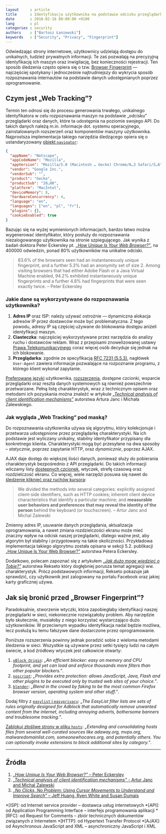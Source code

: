 ```yaml
---
layout     : article
title      : Identyfikacja użytkownika na podstawie odcisku przeglądarki
date       : 2018-02-18 00:00:00 +0100
lang       : pl
categories : security
authors    : ["Bartosz Łaniewski"]
keywords   : ["Security", "Privacy", "Fingerprint"]
---
```


Odwiedzając strony internetowe, użytkownicy udzielają dostępu do unikalnych, tudzież prywatnych informacji. Te zaś pozwalają na precyzyjną identyfikację ich maszyn oraz inwigilację, bez konieczności rejestracji. Ten sposób śledzenia często opiera się o tzw. [Browser Fingerprint][1] — najczęściej spotykany i jednocześnie najtrudniejszy do wykrycia sposób rozpoznawania internautów na podstawie danych udostępnianych poprzez oprogramowanie.

## Czym jest „Web Tracking”?

Termin ten odnosi się do procesu generowania trwałego, unikalnego identyfikatora w celu rozpoznawania maszyn na podstawie „odcisku” przeglądarki oraz danych, które ta udostępnia na poziomie swojego API. Do takich danych należą m.in. informacje dot. systemu operacyjnego, zainstalowanych rozszerzeń oraz komponentów maszyny użytkownika. Najprostsza implementacja takiego narzędzia śledzącego opiera się o ustandaryzowany [obiekt `navigator`][2]:

```json
{
  "appName": "Netscape",
  "appCodeName": "Mozilla",
  "appVersion": "Mozilla/5.0 (Macintosh … Gecko) Chrome/6…3 Safari/5…6",
  "vendor": "Google Inc.",
  "vendorSub": "",
  "product": "Gecko",
  "productSub": "20…00",
  "platform": "MacIntel",
  "deviceMemory": 8,
  "hardwareConcurrency": 4,
  "language": "en",
  "languages": ["en", "pl", "fr"],
  "plugins": {},
  "cookieEnabled": true
}
```

Bazując się na wyżej wymienionych informacjach, bardzo łatwo można wygenerować identyfikator, który posłuży do rozpoznawania niezalogowanego użytkownika na stronie szpiegującego. Jak wynika z badań doktora Peter Eckersley pt. [_„How Unique Is Your Web Browser?”_][3], na 400000 odwiedzin, ponad 80% użytkowników ma unikalne odciski.

> 83.6% of the browsers seen had an instantaneously unique fingerprint, and a further 5.3% had an anonymity set of size 2. Among visiting browsers that had either Adobe Flash or a Java Virtual Machine enabled, 94.2% exhibited instantaneously unique fingerprints and a further 4.8% had fingerprints that were seen exactly twice. – Peter Eckersley

### Jakie dane są wykorzystywane do rozpoznawania użytkownika?

1.  **Adres IP** oraz ISP: należy używać ostrożnie — dynamiczna alokacja adresów IP przez dostawców może być problematyczna. Z tego powodu, adresy IP są częściej używane do blokowania dostępu aniżeli identyfikacji maszyn.
2.  **Ciasteczka**: najczęściej wykorzystywane przez narzędzia do analizy ruchu i dostawców reklam. Wraz z przepisami znowelizowanej ustawy [Prawa Telekomunikacyjnego][5] coraz więcej osób decyduje się jednak na ich blokowanie.
3.  **Przeglądarka**: zgodnie ze specyfikacją [RFC 7231 (5.5.3)][6], nagłówek `User-Agent` zawiera informacje pozwalające na rozpoznanie programu, z którego klient wykonał zapytanie.

[Preferowane języki][7] użytkownika, [rozszerzenia][8], dostępne czcionki, wsparcie przeglądarki oraz reszta danych systemowych są również powszechnie przetwarzane. Pełną listę charakterystyk, wraz z technicznym opisem oraz metodami ich pozyskania można znaleźć w artykule [_„Technical analysis of client identification mechanisms”_][4] autorstwa Artura Janc i Michała Zalewskiego.

### Jak wygląda „Web Tracking” pod maską?

Do rozpoznawania użytkownika używa się algorytmu, który kolekcjonuje i przetwarza udostępnione przez przeglądarkę charakterystyki. Na ich podstawie jest wyliczany unikalny, stabilny identyfikator przypisany dla konkretnego klienta. Charakterystyki mogą być przesyłane na dwa sposoby – _statycznie_, poprzez zapytanie HTTP, oraz _dynamicznie_, poprzez AJAX.

AJAX daje dostęp do większej ilości danych, ponieważ służy do pobierania charakterystyk bezpośrednio z API przeglądarki. Do takich informacji wliczamy listy [dostępnych czcionek][9], wtyczek, strefę czasową oraz rozdzielczość ekranu. Co więcej, wiele narzędzi posuwa się nawet do [śledzenie kliknięć oraz ruchów kursora][10]:

> We divided the methods into several categories: explicitly assigned client-side identifiers, such as HTTP cookies; inherent client device characteristics that identify a particular machine; and **measurable user behaviors and preferences that may reveal the identity of the person** behind the keyboard (or touchscreen). – Artur Janc and Michal Zalewski

Zmienny adres IP, usuwanie danych przeglądania, aktualizacja oprogramowania, a nawet zmiana rozdzielczości ekranu może mieć znaczny wpływ na odcisk naszej przeglądarki, dlatego ważne jest, aby algorytm był stabilny i przygotowany na takie okoliczności. Przykładowa implementacja takiego algorytmu została opisana w sekcji 5.2. publikacji [„How Unique Is Your Web Browser?”][3] autorstwa Petera Eckersley.

Dodatkowo, polecam zapoznać się z artykułem [_„Jak dużo mogę wiedzieć o Tobie?”_][16] autorstwa Rekseto który dogłębniej porusza temat agregacji ww. charakterystyk. Prócz podstawowych informacji, Rekseto pokazuje jak sprawdzić, czy użytkownik jest zalogowany na portalu Facebook oraz jakiej karty graficznej używa.

## Jak się bronić przed „Browser Fingerprint”?

Paradoksalnie, stworzenie wtyczki, która zapobiegłaby identyfikacji naszej przeglądarki w sieci, niekoniecznie rozwiązałoby problem. Aby narzędzie było skutecznie, musiałoby z niego korzystać wystarczająco dużo użytkowników. W przeciwnym wypadku identyfikacja nadal będzie możliwa, lecz posłużą ku temu fałszywe dane dostarczone przez oprogramowanie.

Poniższe rozszerzenia powinny jednak poradzić sobie z wieloma metodami śledzenia w sieci. Wszystkie są używane przez setki tysięcy ludzi na całym świecie, a kod źródłowy wtyczek jest całkowicie otwarty:

1.  [`uBlock Origin`][11]: _„An efficient blocker: easy on memory and CPU footprint, and yet can load and enforce thousands more filters than other popular blockers.”_.
2.  [`noscript`][12]: _„Provides extra protection: allows JavaScript, Java, Flash and other plugins to be executed only by trusted web sites of your choice.”_.
3.  [`blender`][13]: _„Blend in the crowd by faking to be the most common Firefox browser version, operating system and other stuff.”_.

Dodaj filtry z [`easylist` i `easyprivacy`][14]: _„The EasyList filter lists are sets of rules originally designed for Adblock that automatically remove unwanted content from the internet, including annoying adverts, bothersome banners and troublesome tracking.”_.

[Zablokuj złośliwe strony w pliku `hosts`][15]: _„Extending and consolidating hosts files from several well-curated sources like adaway.org, mvps.org, malwaredomainlist.com, someonewhocares.org, and potentially others. You can optionally invoke extensions to block additional sites by category.”_.

---

## Źródła

1.  [_„How Unique Is Your Web Browser?”_ – Peter Eckersley][3]
2.  [_„Technical analysis of client identification mechanisms”_ - Artur Janc and Michal Zalewski][4]
3.  [_„No Clicks, No Problem: Using Cursor Movements to Understand and Improve Search”_ – Jeff Huang, Ryen White and Susan Dumais][10]

[1]: https://en.wikipedia.org/wiki/Device_fingerprint "Device fingerprint – Wikipedia"
[2]: https://html.spec.whatwg.org/multipage/system-state.html#system-state-and-capabilities "HTML Standard – The Navigator object"
[3]: https://panopticlick.eff.org/static/browser-uniqueness.pdf "How Unique Is Your Web Browser? – Peter Eckersley"
[4]: https://www.chromium.org/Home/chromium-security/client-identification-mechanisms "Technical analysis of client identification mechanisms – Artur Janc and Michal Zalewski"
[5]: http://www.dziennikustaw.gov.pl/DU/2012/1445 "Ustawa z dnia 16 listopada 2012 r. o zmianie ustawy – Prawo telekomunikacyjne oraz niektórych innych ustaw"
[6]: https://tools.ietf.org/html/rfc7231#section-5.5.3 "RFC 7231 – User-Agent"
[7]: https://www.w3.org/TR/html51/webappapis.html#language-preferences "W3C Recommendation – Language preferences"
[8]: https://html.spec.whatwg.org/multipage/system-state.html#plugins-2 "HTML Standard – Plugins"
[9]: http://www.maratz.com/blog/archives/2006/08/18/detect-visitors-fonts-with-flash/ "Detect visitor’s fonts with Flash – Marko Dugonjić"
[10]: https://www.microsoft.com/en-us/research/publication/no-clicks-no-problem-using-cursor-movements-to-understand-and-improve-search-2/ "No Clicks, No Problem: Using Cursor Movements to Understand and Improve Search – Jeff Huang, Ryen White and Susan Dumais"
[11]: https://github.com/gorhill/uBlock
[12]: https://noscript.net/
[13]: https://addons.mozilla.org/en-US/firefox/addon/blender-1/
[14]: https://easylist.to/
[15]: https://github.com/StevenBlack/hosts
[16]: https://rekseto.github.io/eksperymenty/inne/javascript/2018/06/04/jak-duzo-o-tobie-wiem.html

*[ISP]: od Internet service provider – dostawca usług internetowych
*[API]: od Application Programming Interface – interfejs programowania aplikacji
*[RFC]: od Request for Comments – zbiór technicznych dokumentów związanych z Internetem
*[HTTP]: od Hypertext Transfer Protocol
*[AJAX]: od Asynchronous JavaScript and XML – asynchroniczny JavaScript i XML
